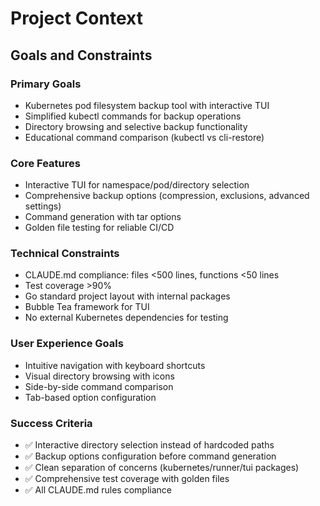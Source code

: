 # Project Context

## Goals and Constraints

### Primary Goals
- Kubernetes pod filesystem backup tool with interactive TUI
- Simplified kubectl commands for backup operations
- Directory browsing and selective backup functionality
- Educational command comparison (kubectl vs cli-restore)

### Core Features
- Interactive TUI for namespace/pod/directory selection
- Comprehensive backup options (compression, exclusions, advanced settings)
- Command generation with tar options
- Golden file testing for reliable CI/CD

### Technical Constraints
- CLAUDE.md compliance: files <500 lines, functions <50 lines
- Test coverage >90%
- Go standard project layout with internal packages
- Bubble Tea framework for TUI
- No external Kubernetes dependencies for testing

### User Experience Goals
- Intuitive navigation with keyboard shortcuts
- Visual directory browsing with icons
- Side-by-side command comparison
- Tab-based option configuration

### Success Criteria
- ✅ Interactive directory selection instead of hardcoded paths
- ✅ Backup options configuration before command generation
- ✅ Clean separation of concerns (kubernetes/runner/tui packages)
- ✅ Comprehensive test coverage with golden files
- ✅ All CLAUDE.md rules compliance